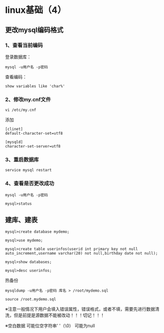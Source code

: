 # linux基础（4）

## 更改mysql编码格式

### 1、查看当前编码

登录数据库：

````
mysql -u用户名 -p密码
````

查看编码：

````
show variables like 'char%'
````

### 2、修改my.cnf文件

````
vi /etc/my.cnf
````

添加

````
[clinet]
default-character-set=utf8

[mysqld]
character-set-server=utf8
````

### 3、重启数据库

````
service mysql restart
````

### 4、查看是否更改成功

````
mysql -u用户名 -p密码

mysql>status
````

## 建库、建表

````
mysql>create database mydemo;

mysql>use mydemo;

mysql>create table userinfos(userid int primary key not null auto_increment,username varchar(20) not null,birthday date not null);

mysql>show databases;

mysql>desc userinfos;
````



热备份

````
mysqldump -u用户名 -p密码 库名 > /root/mydemo.sql
````

````
source /root.mydemo.sql
````

※注意一般情况下用户会填入错误属性，错误格式，或者不填，需要先进行数据清洗，但是前提是源数据不能被改动！！！切记！！！

※空白数据      可能位空字符串' '（\0）   可能为null 

